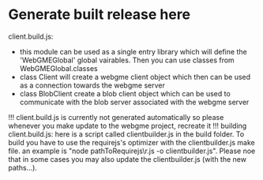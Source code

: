 # Generate built release here
client.build.js:
   * this module can be used as a single entry library which will define the 'WebGMEGlobal' global vairables. Then you can use classes from WebGMEGlobal.classes
   * class Client will create a webgme client object which then can be used as a connection towards the webgme server
   * class BlobClient create a blob client object which can be used to communicate with the blob server associated with the webgme server
   
   !!! client.build.js is currently not generated automatically so please whenever you make update to the webgme project, recreate it !!!
building client.build.js:
here is a script called clientbuilder.js in the build folder. To build you have to use the requirejs's optimizer with the clientbuilder.js make file. an example is "node pathToRequirejs\r.js -o clientbuilder.js". Please noe that in some cases you may also update the clientbuilder.js (with the new paths...).

